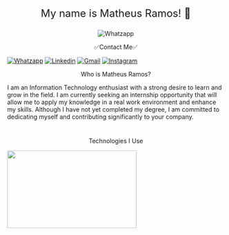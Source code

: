 <div style="text-align: center;">
  <p style="font-size: 24px;">My name is Matheus Ramos! 👻</p>
</div>

     

<p align="center">
  <img src="https://camo.githubusercontent.com/41a920e76851d3376f7dc21188f7fb9325b6eb61e78f66731dfcb223aa5c8371/68747470733a2f2f76697369746f722d62616467652e6c616f62692e6963752f62616467653f706167655f69643d47656f2d53696c76612e47656f2d53696c7661" alt="Whatzapp">
</p>

<p align="center">
<div style="text-align: center;">
  <p> ✅Contact Me✅</p>
</div>
<p align="center">

[![Whatzapp](https://img.shields.io/badge/WhatsApp-25D366?style=for-the-badge&logo=whatsapp&logoColor=white)](https://wa.me/+554896192999)
[![Linkedin](https://img.shields.io/badge/LinkedIn-0077B5?style=for-the-badge&logo=linkedin&logoColor=white)](https://www.linkedin.com/in/matheus-ramos-074615322/)
[![Gmail](https://img.shields.io/badge/Gmail-D14836?style=for-the-badge&logo=gmail&logoColor=white)]()
[![Instagram](https://img.shields.io/badge/Instagram-E4405F?style=for-the-badge&logo=instagram&logoColor=white)](mail.google.com/mail/u/0/?fs=1&to=Matheusramosob@gmail.com&su=CONTACT%20BY%20GITHUB%20-%20HELLO%20MATHEUS&body=Olá+Matheus,%20tudo+bem?&tf=cm)
</p>

<div style="text-align: center;">
  <p>Who is Matheus Ramos?</p>
</div>
 
I am an Information Technology enthusiast with a strong desire to learn and grow in the field. I am currently seeking an internship opportunity that will allow me to apply my knowledge in a real work environment and enhance my skills. Although I have not yet completed my degree, I am committed to dedicating myself and contributing significantly to your company.
#
<div style="text-align: center;">
  <p>Technologies I Use
</p>
</div>
<a href="https://github.com/MatheusRamosOliveiraBarros">
  <img height=180 width=300 align="center" src="https://github-readme-stats.vercel.app/api/top-langs?username=MatheusRamosOliveiraBarros&layout=compact&langs_count=8&theme=dark" />
</a>

